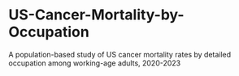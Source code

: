 # US-Cancer-Mortality-by-Occupation
A population-based study of US cancer mortality rates by detailed occupation among working-age adults, 2020-2023
